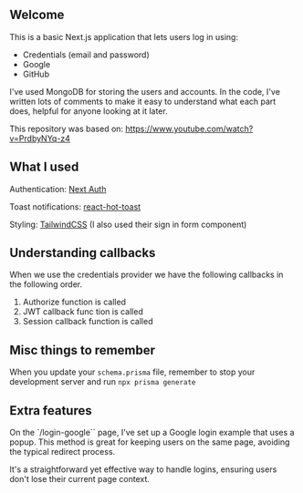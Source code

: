 ## Welcome

This is a basic Next.js application that lets users log in using:

- Credentials (email and password)
- Google
- GitHub

I've used MongoDB for storing the users and accounts. In the code, I've written lots of comments to make it easy to understand what each part does, helpful for anyone looking at it later.

This repository was based on: https://www.youtube.com/watch?v=PrdbyNYq-z4

## What I used

Authentication: [Next Auth](https://next-auth.js.org/)

Toast notifications: [react-hot-toast](https://react-hot-toast.com/)

Styling: [TailwindCSS](tailwindcss.com) (I also used their sign in form component)

## Understanding callbacks

When we use the credentials provider we have the following callbacks in the following order.

1. Authorize function is called
2. JWT callback func tion is called
3. Session callback function is called

## Misc things to remember

When you update your `schema.prisma` file, remember to stop your development server and run `npx prisma generate`

## Extra features

On the `/login-google`` page, I've set up a Google login example that uses a popup. This method is great for keeping users on the same page, avoiding the typical redirect process.

It's a straightforward yet effective way to handle logins, ensuring users don't lose their current page context.
